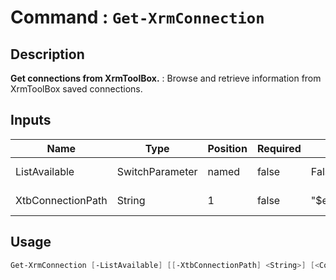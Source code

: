 # Command : `Get-XrmConnection` 

## Description

**Get connections from XrmToolBox.** : Browse and retrieve information from XrmToolBox saved connections.

## Inputs

Name|Type|Position|Required|Default|Description
----|----|--------|--------|-------|-----------
ListAvailable|SwitchParameter|named|false|False|Specify if you want to see all connections or all instances.
XtbConnectionPath|String|1|false|"$env:APPDATA\MscrmTools\XrmToolBox\Connections"|XTB connections folder path. (Default: $env:APPDATA\MscrmTools\XrmToolBox\Connections)


## Usage

```Powershell 
Get-XrmConnection [-ListAvailable] [[-XtbConnectionPath] <String>] [<CommonParameters>]
``` 


